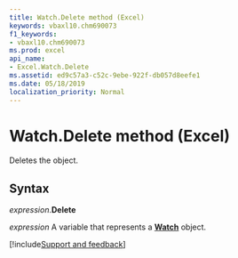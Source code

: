```yaml
---
title: Watch.Delete method (Excel)
keywords: vbaxl10.chm690073
f1_keywords:
- vbaxl10.chm690073
ms.prod: excel
api_name:
- Excel.Watch.Delete
ms.assetid: ed9c57a3-c52c-9ebe-922f-db057d8eefe1
ms.date: 05/18/2019
localization_priority: Normal
---
```



# Watch.Delete method (Excel)

Deletes the object.


## Syntax

_expression_.**Delete**

_expression_ A variable that represents a **[Watch](Excel.Watch.md)** object.



[!include[Support and feedback](~/includes/feedback-boilerplate.md)]